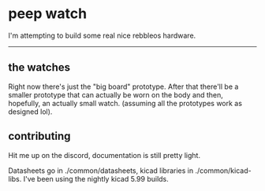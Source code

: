 # peep watch

I'm attempting to build some real nice rebbleos hardware. 

---

## the watches

Right now there's just the "big board" prototype. After that there'll be a smaller prototype that can actually be worn on the body and then, hopefully, an actually small watch. (assuming all the prototypes work as designed lol).

## contributing

Hit me up on the discord, documentation is still pretty light.

Datasheets go in ./common/datasheets, kicad libraries in ./common/kicad-libs. I've been using the nightly kicad 5.99 builds.
